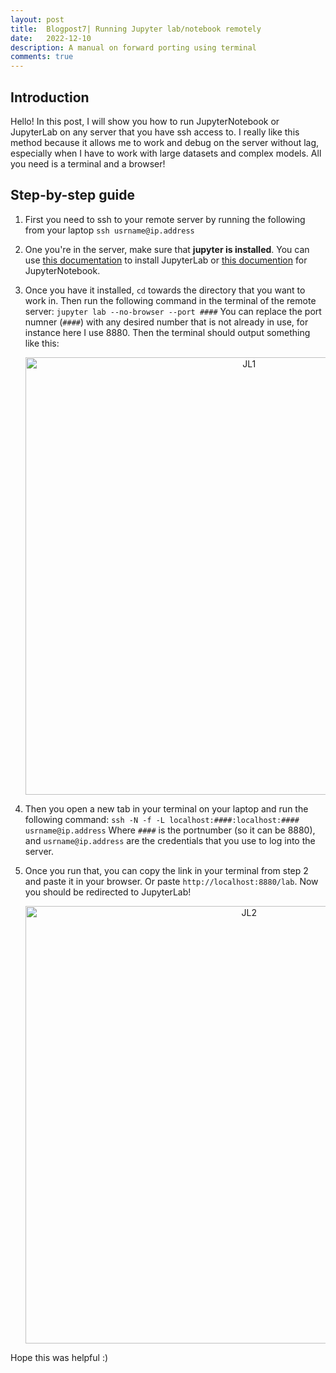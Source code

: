 ```yaml
---
layout: post
title:  Blogpost7| Running Jupyter lab/notebook remotely
date:   2022-12-10
description: A manual on forward porting using terminal
comments: true
---
```

## Introduction
Hello! In this post, I will show you how to run JupyterNotebook or JupyterLab on any server that you have ssh access to. I really like this method because it allows me to work and debug on the server without lag, especially when I have to work with large datasets and complex models. All you need is a terminal and a browser!

## Step-by-step guide
1.  First you need to ssh to your remote server by running the following from your laptop
  ```ssh usrname@ip.address```
2. One you're in the server, make sure that <b>jupyter is installed</b>. You can use [this documentation](https://github.com/jupyterlab/jupyterlab) to install JupyterLab or [this documention](https://docs.jupyter.org/en/latest/install/notebook-classic.html) for JupyterNotebook.
3. Once you have it installed, `cd` towards the directory that you want to work in. Then run the following command in the terminal of the remote server:
    ```jupyter lab --no-browser --port ####```
    You can replace the port numner (`####`) with any desired number that is not already in use, for instance here I use 8880. Then the terminal should output something like this:
    <p align="center">
    <img src="/assets/img/blog_img/blog_jupyter/jupyter_lab1.png" alt="JL1" width="700"/> 
    </p>
  4. Then you open a new tab in your terminal on your laptop and run the following command: 
    ```ssh -N -f -L localhost:####:localhost:#### usrname@ip.address```
    Where `####` is the portnumber (so it can be 8880), and `usrname@ip.address` are the credentials that you use to log into the server.

5. Once you run that, you can copy the link in your terminal from step 2 and paste it in your browser. Or paste `http://localhost:8880/lab`. Now you should be redirected to JupyterLab!

    <p align="center">
    <img src="/assets/img/blog_img/blog_jupyter/jupyter_lab2.png" alt="JL2" width="700"/> 
    </p>


Hope this was helpful :)